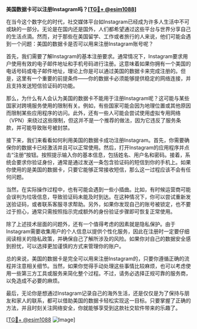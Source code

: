 **美国数据卡可以注册Instagram吗？[[TG💪+ @esim1088](https://t.me/s/esim1088)]**

在当今这个数字化的时代，社交媒体平台如Instagram已经成为许多人生活中不可或缺的一部分。无论是在国内还是国外，人们都希望通过这些平台与世界分享自己的生活点滴。然而，对于那些在美国留学、工作或者旅行的人来说，他们可能会遇到一个问题：美国的数据卡是否可以用来注册Instagram账号呢？

首先，我们需要了解Instagram的基本注册要求。通常情况下，Instagram要求用户使用有效的电子邮件地址和手机号码进行注册。这意味着如果你拥有一个美国的电话号码或电子邮件地址，理论上你是可以通过美国的数据卡来完成注册的。但是，这里有一个重要的前提条件——你的数据卡必须能够提供稳定的网络连接，并且支持发送短信验证码的功能。

那么，为什么有人会认为美国的数据卡不能用于注册Instagram呢？这可能与某些国家对跨境服务使用的限制有关。例如，有些国家可能会因为地理位置或其他原因而限制某些应用程序的访问。此外，还有一些人可能会尝试使用虚拟专用网络（VPN）来绕过这些限制，但这并不是一个推荐的做法，因为它违反了服务条款，并可能导致账号被封禁。

接下来，我们来看看如何利用美国的数据卡成功注册Instagram。首先，你需要确保你的数据卡已经激活并且可以正常使用。然后，打开Instagram的应用程序并点击“注册”按钮。按照提示输入你的基本信息，包括姓名、用户名和密码。接着，系统会要求你验证身份，通常是通过发送一条包含验证码的短信到你的手机上。如果你使用的是美国的数据卡，只要它能够正常接收短信，那么这一过程应该不会有任何问题。

当然，在实际操作过程中，也有可能会遇到一些小插曲。比如，有时候运营商可能会误判为垃圾信息，导致验证码未能及时到达。在这种情况下，你可以尝试重新发送验证码，或者联系客服寻求帮助。另外，如果你发现自己的账号被锁定，也不要过于担心，通常只需按照指示完成额外的身份验证步骤即可恢复正常使用。

除了上述技术层面的问题外，还有一个值得考虑的因素就是隐私保护。由于Instagram需要收集用户的个人信息以提供个性化服务，因此在注册时一定要仔细阅读相关的隐私政策，并确保自己了解所涉及的风险。如果你对自己的数据安全感到担忧，可以选择更加谨慎的方式来管理你的账户。

总的来说，美国的数据卡是完全可以用来注册Instagram的，只要你遵循正确的流程并注意相关细节。当然，如果你觉得手动处理这些事情比较麻烦，也可以考虑使用一些第三方工具或服务来简化整个过程。不过，请务必选择正规可靠的服务商，以免造成不必要的麻烦。

最后，无论你是想通过Instagram记录自己的海外生活，还是仅仅是为了保持与朋友和家人的联系，都可以借助美国的数据卡轻松实现这一目标。只要掌握了正确的方法，并且时刻关注网络安全，你就能够享受到这款社交软件带来的乐趣了。

[[TG💪+ @esim1088](https://t.me/s/esim1088) ![Image](https://i.postimg.cc/4NQfJmqS/Snipaste-2025-05-13-00-14-12.png)]